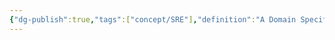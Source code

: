 ```yaml
---
{"dg-publish":true,"tags":["concept/SRE"],"definition":"A Domain Specific Language is a programming language with a higher level of abstraction optimized for a specific class of problems.","aliases":["DSL"],"permalink":"/concepts/domain-specific-language/","dgPassFrontmatter":true}
---
```


